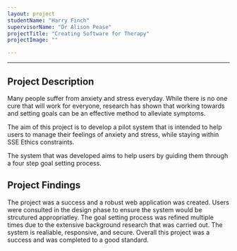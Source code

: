 ```yaml
---
layout: project
studentName: "Harry Finch"
supervisorName: "Dr Alison Pease"
projectTitle: "Creating Software for Therapy"
projectImage: ""

---
```


<hr>

## Project Description
Many people suffer from anxiety and stress everyday. While there is no one cure that will work for everyone, research has shown that working towards and setting goals can be an effective method to alleviate symptoms.

The aim of this project is to develop a pilot system that is intended to help users to manage their feelings of anxiety and stress, while staying within SSE Ethics constraints.

The system that was developed aims to help users by guiding them through a four step goal setting process.

## Project Findings
The project was a success and a robust web application was created. Users were consulted in the design phase to ensure the system would be strcutured appropriatley. The goal setting process was refined multiple times due to the extensive background research that was carried out. The system is realiable, responsive, and secure. Overall this project was a success and was completed to a good standard.

